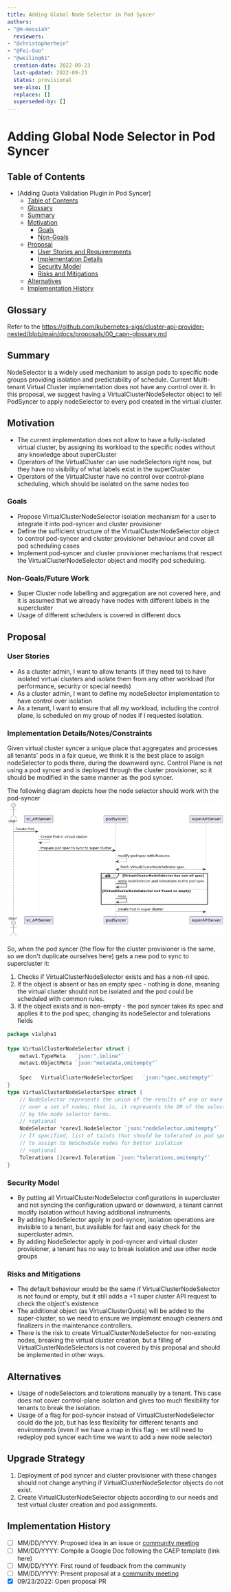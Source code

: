 ```yaml
---
title: Adding Global Node Selector in Pod Syncer
authors:
- "@m-messiah"
  reviewers:
- "@christopherhein"
- "@Fei-Guo"
- "@weiling61"
  creation-date: 2022-09-23
  last-updated: 2022-09-23
  status: provisional
  see-also: []
  replaces: []
  superseded-by: []
---
```


# Adding Global Node Selector in Pod Syncer

## Table of Contents

<!--ts-->

* [Adding Quota Validation Plugin in Pod Syncer]
    * [Table of Contents](#table-of-contents)
    * [Glossary](##glossary)
    * [Summary](##summary)
    * [Motivation](##motivation)
        * [Goals](###goals)
        * [Non-Goals](###non-goalsk)
    * [Proposal](##proposal)
        * [User Stories and Requiremments](###user-stories-and-requirements)
        * [Implementation Details](###implementation-details)
        * [Security Model](###security-model)
        * [Risks and Mitigations](###risks-and-mitigations)
    * [Alternatives](##alternatives)
    * [Implementation History](##implementation-history)


<!--te-->

## Glossary

Refer to the https://github.com/kubernetes-sigs/cluster-api-provider-nested/blob/main/docs/proposals/00_capn-glossary.md

## Summary

NodeSelector is a widely used mechanism to assign pods to specific node groups providing isolation and predictability of schedule. Current Multi-tenant Virtual Cluster implementation does not have any control over it. In this proposal, we suggest having a VirtualClusterNodeSelector object to tell PodSyncer to apply nodeSelector to every pod created in the virtual cluster.

## Motivation

- The current implementation does not allow to have a fully-isolated virtual cluster, by assigning its workload to the specific nodes without any knowledge about superCluster
- Operators of the VirtualCluster can use nodeSelectors right now, but they have no visibility of what labels exist in the superCluster
- Operators of the VirtualCluster have no control over control-plane scheduling, which should be isolated on the same nodes too

### Goals

- Propose VirtualClusterNodeSelector isolation mechanism for a user to integrate it into pod-syncer and cluster provisioner
- Define the sufficient structure of the VirtualClusterNodeSelector object to control pod-syncer and cluster provisioner behaviour and cover all pod scheduling cases
- Implement pod-syncer and cluster provisioner mechanisms that respect the VirtualClusterNodeSelector object and modify pod scheduling.

### Non-Goals/Future Work

- Super Cluster node labelling and aggregation are not covered here, and it is assumed that we already have nodes with different labels in the supercluster
- Usage of different schedulers is covered in different docs

## Proposal

### User Stories

- As a cluster admin, I want to allow tenants (if they need to) to have isolated virtual clusters and isolate them from any other workload (for performance, security or special needs)
- As a cluster admin, I want to define my nodeSelector implementation to have control over isolation
- As a tenant, I want to ensure that all my workload, including the control plane, is scheduled on my group of nodes if I requested isolation.

### Implementation Details/Notes/Constraints

Given virtual cluster syncer a unique place that aggregates and processes all tenants’ pods in a fair queue,
we think it is the best place to assign nodeSelector to pods there, during the downward sync.
Control Plane is not using a pod syncer and is deployed through the cluster provisioner, so it should be modified in the same manner as the pod syncer.

The following diagram depicts how the node selector should work with the pod-syncer
![Node Selector Pod Syncer](images/nodeselector/flow.png)

So, when the pod syncer (the flow for the cluster provisioner is the same, so we don't duplicate ourselves here) gets a new pod to sync to supercluster it:
1. Checks if VirtualClusterNodeSelector exists and has a non-nil spec.
2. If the object is absent or has an empty spec - nothing is done, meaning the virtual cluster should not be isolated and the pod could be scheduled with common rules.
3. If the object exists and is non-empty - the pod syncer takes its spec and applies it to the pod spec, changing its nodeSelector and tolerations fields

```go
package v1alpha1

type VirtualClusterNodeSelector struct {
    metav1.TypeMeta   `json:",inline"`
    metav1.ObjectMeta `json:"metadata,omitempty"`
    
    Spec   VirtualClusterNodeSelectorSpec   `json:"spec,omitempty"`
}
type VirtualClusterNodeSelectorSpec struct {
	// NodeSelector represents the union of the results of one or more label queries
	// over a set of nodes; that is, it represents the OR of the selectors represented
	// by the node selector terms.
	// +optional
	NodeSelector *corev1.NodeSelector `json:"nodeSelector,omitempty"`
	// If specified, list of taints that should be tolerated in pod spec
	// to assign to NoSchedule nodes for better isolation
	// +optional
	Tolerations []corev1.Toleration `json:"tolerations,omitempty"`
}
```

### Security Model

* By putting all VirtualClusterNodeSelector configurations in supercluster and not syncing the configuration upward or downward, a tenant cannot modify isolation without having additional instruments.
* By adding NodeSelector apply in pod-syncer, isolation operations are invisible to a tenant, but available for fast and easy check for the supercluster admin.
* By adding NodeSelector apply in pod-syncer and virtual cluster provisioner, a tenant has no way to break isolation and use other node groups

### Risks and Mitigations

- The default behaviour would be the same if VirtualClusterNodeSelector is not found or empty, but it still adds a +1 super cluster API request to check the object's existence
- The additional object (as VirtualClusterQuota) will be added to the super-cluster, so we need to ensure we implement enough cleaners and finalizers in the maintenance controllers.
- There is the risk to create VirtualClusterNodeSelector for non-existing nodes, breaking the virtual cluster creation, but a filling of VirtualClusterNodeSelectors is not covered by this proposal and should be implemented in other ways.

## Alternatives

* Usage of nodeSelectors and tolerations manually by a tenant. This case does not cover control-plane isolation and gives too much flexibility for tenants to break the isolation.
* Usage of a flag for pod-syncer instead of VirtualClusterNodeSelector could do the job, but has less flexibility for different tenants and environments (even if we have a map in this flag - we still need to redeploy pod syncer each time we want to add a new node selector)

## Upgrade Strategy

1. Deployment of pod syncer and cluster provisioner with these changes should not change anything if VirtualClusterNodeSelector objects do not exist.
2. Create VirtualClusterNodeSelector objects according to our needs and test virtual cluster creation and pod assignments.

## Implementation History

- [ ] MM/DD/YYYY: Proposed idea in an issue or [community meeting]
- [ ] MM/DD/YYYY: Compile a Google Doc following the CAEP template (link here)
- [ ] MM/DD/YYYY: First round of feedback from the community
- [ ] MM/DD/YYYY: Present proposal at a [community meeting]
- [x] 09/23/2022: Open proposal PR

<!-- Links -->
[community meeting]: https://docs.google.com/document/d/1Ys-DOR5UsgbMEeciuG0HOgDQc8kZsaWIWJeKJ1-UfbY
